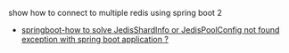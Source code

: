 show how to connect to multiple redis using spring boot 2

- [springboot-how to solve JedisShardInfo or JedisPoolConfig not found exception with spring boot application ?](https://bswen.com/2021/03/springboot-JedisPoolConfig-JedisShardInfo-not-found.html)